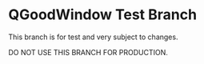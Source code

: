 # QGoodWindow Test Branch

This branch is for test and very subject to changes.

DO NOT USE THIS BRANCH FOR PRODUCTION.
